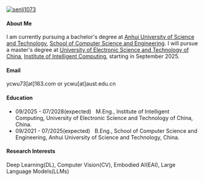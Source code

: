 

[![senli1073](https://img.shields.io/badge/senli1073-github-blue?logo=github)](https://github.com/senli1073)

#### About Me

I am currently pursuing a bachelor's degree at [Anhui University of Science and Technology](https://www.aust.edu.cn/), [School of Computer Science and Engineering](https://jsj.aust.edu.cn/). 
I will pursue a master's degree at [University of Electronic Science and Technology of China](https://www.uestc.edu.cn/), [Institute of Intelligent Computing](https://icct.uestc.edu.cn/index.htm), starting in September 2025.

#### Email
ycwu73[at]163.com or ycwu[at]aust.edu.cn

#### Education
- 09/2025 - 07/2028(expected) &nbsp; M.Eng., Institute of Intelligent Computing, University of Electronic Science and Technology of China, China.
- 09/2021 - 07/2025(expected) &nbsp; B.Eng., School of Computer Science and Engineering, Anhui University of Science and Technology, China.


#### Research Interests
Deep Learning(DL), Computer Vision(CV), Embodied AI(EAI), Large Language Models(LLMs)

